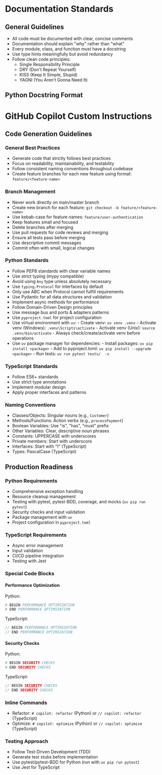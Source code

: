 # Documentation Standards

## General Guidelines
- All code must be documented with clear, concise comments
- Documentation should explain "why" rather than "what"
- Every module, class, and function must have a docstring
- Use type hints meaningfully but avoid redundancy
- Follow clean code principles:
    - Single Responsibility Principle
    - DRY (Don't Repeat Yourself)
    - KISS (Keep It Simple, Stupid)
    - YAGNI (You Aren't Gonna Need It)

## Python Docstring Format
# GitHub Copilot Custom Instructions

## Code Generation Guidelines

### General Best Practices
- Generate code that strictly follows best practices
- Focus on readability, maintainability, and testability
- Follow consistent naming conventions throughout codebase
- Create feature branches for each new feature using format: `feature/<feature-name>`

### Branch Management
- Never work directly on main/master branch
- Create new branch for each feature: `git checkout -b feature/<feature-name>`
- Use kebab-case for feature names: `feature/user-authentication`
- Keep features small and focused
- Delete branches after merging
- Use pull requests for code reviews and merging
- Ensure all tests pass before merging
- Use descriptive commit messages
- Commit often with small, logical changes

### Python Standards
- Follow PEP8 standards with clear variable names
- Use strict typing (mypy compatible)
- Avoid using `Any` type unless absolutely necessary
- Use `typing.Protocol` for interfaces by default
- Only use ABC when Protocol cannot fulfill requirements
- Use Pydantic for all data structures and validation
- Implement async methods for performance
- Follow Domain-Driven Design principles
- Use message bus and ports & adapters patterns
- Use `pyproject.toml` for project configuration
- Use virtual environment with `uv`:
        - Create venv: `uv venv .venv`
        - Activate venv (Windows): `.venv\Scripts\activate`
        - Activate venv (Unix): `source .venv/bin/activate`
        - Always check/create/activate venv before operations
- Use `uv` package manager for dependencies:
        - Install packages: `uv pip install <package>`
        - Add to pyproject.toml: `uv pip install --upgrade <package>`
        - Run tests: `uv run pytest tests/  -v`

### TypeScript Standards
- Follow ES6+ standards
- Use strict type annotations
- Implement modular design
- Apply proper interfaces and patterns

### Naming Conventions
- Classes/Objects: Singular nouns (e.g., `Customer`)
- Methods/Functions: Action verbs (e.g., `processPayment`)
- Boolean Variables: Use "is", "has", "must" prefix
- Other Variables: Clear, descriptive noun phrases
- Constants: UPPERCASE with underscores
- Private members: Start with underscore
- Interfaces: Start with "I" (TypeScript)
- Types: PascalCase (TypeScript)

## Production Readiness

### Python Requirements
- Comprehensive exception handling
- Resource cleanup management
- Testing with pytest, pytest-BDD, coverage, and mocks (`uv pip run pytest`)
- Security checks and input validation
- Package management with `uv`
- Project configuration in `pyproject.toml`

### TypeScript Requirements
- Async error management
- Input validation
- CI/CD pipeline integration
- Testing with Jest

### Special Code Blocks

#### Performance Optimization
Python:
```python
# BEGIN PERFORMANCE OPTIMIZATION
# END PERFORMANCE OPTIMIZATION
```

TypeScript:
```typescript
// BEGIN PERFORMANCE OPTIMIZATION
// END PERFORMANCE OPTIMIZATION
```

#### Security Checks
Python:
```python
# BEGIN SECURITY CHECKS
# END SECURITY CHECKS
```

TypeScript:
```typescript
// BEGIN SECURITY CHECKS
// END SECURITY CHECKS
```

### Inline Commands
- Refactor: `# copilot: refactor` (Python) or `// copilot: refactor` (TypeScript)
- Optimize: `# copilot: optimize` (Python) or `// copilot: optimize` (TypeScript)

### Testing Approach
- Follow Test-Driven Development (TDD)
- Generate test stubs before implementation
- Use pytest/pytest-BDD for Python (run with `uv pip run pytest`)
- Use Jest for TypeScript
